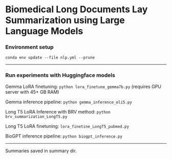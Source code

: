 # Biomedical Long Documents Lay Summarization using Large Language Models

### Environment setup

`conda env update --file nlp.yml --prune`
<hr />

### Run experiments with Huggingface models

Gemma LoRA finetuning: `python lora_finetune_gemma7b.py` (requires GPU server with 45+ GB RAM)

Gemma inference pipeline: `python gemma_inference_eli5.py`

Long T5 LoRA Inference with BRV method:
`python brv_summarization_LongT5.py`

Long T5 LoRA finetuning: `lora_finetine_LongT5_pubmed.py`

BioGPT inference pipeline: `python biogpt_inference.py`

<hr />

Summaries saved in summary dir.
